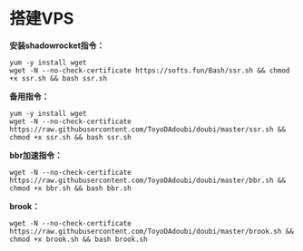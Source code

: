 # 搭建VPS

**安装shadowrocket指令：**
```
yum -y install wget
wget -N --no-check-certificate https://softs.fun/Bash/ssr.sh && chmod +x ssr.sh && bash ssr.sh
```

**备用指令：**
```
yum -y install wget
wget -N --no-check-certificate https://raw.githubusercontent.com/ToyoDAdoubi/doubi/master/ssr.sh && chmod +x ssr.sh && bash ssr.sh
```


**bbr加速指令：**
```
wget -N --no-check-certificate https://raw.githubusercontent.com/ToyoDAdoubi/doubi/master/bbr.sh && chmod +x bbr.sh && bash bbr.sh
```


**brook：**
```
wget -N --no-check-certificate https://raw.githubusercontent.com/ToyoDAdoubi/doubi/master/brook.sh && chmod +x brook.sh && bash brook.sh
```
